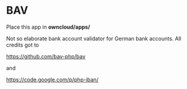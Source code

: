 # BAV
Place this app in **owncloud/apps/**

Not so elaborate bank account validator for German bank accounts. All
credits got to

https://github.com/bav-php/bav

and

https://code.google.com/p/php-iban/

